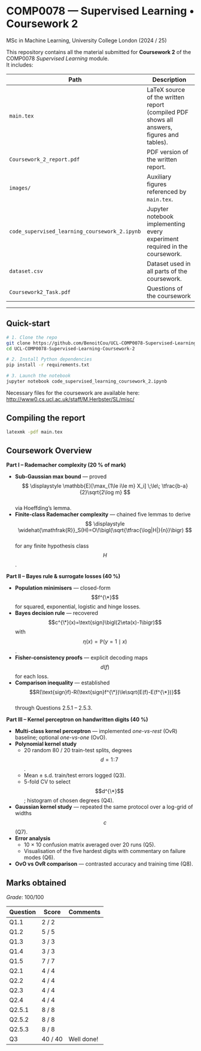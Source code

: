 # COMP0078 — Supervised Learning • Coursework 2  
MSc in Machine Learning, University College London (2024 / 25)

This repository contains all the material submitted for **Coursework 2** of the COMP0078 *Supervised Learning* module.  
It includes:

| Path | Description |
|------|-------------|
| `main.tex`          | LaTeX source of the written report (compiled PDF shows all answers, figures and tables). |
| `Coursework_2_report.pdf` | PDF version of the written report. |
| `images/`           | Auxiliary figures referenced by `main.tex`. |
| `code_supervised_learning_coursework_2.ipynb` | Jupyter notebook implementing every experiment required in the coursework. |
| `dataset.csv`       | Dataset used in all parts of the coursework. |
| `Coursework2_Task.pdf` | Questions of the coursework  |

---

## Quick-start

```bash
# 1. Clone the repo
git clone https://github.com/BenoitCou/UCL-COMP0078-Supervised-Learning-Coursework-2
cd UCL-COMP0078-Supervised-Learning-Coursework-2

# 2. Install Python dependencies
pip install -r requirements.txt

# 3. Launch the notebook
jupyter notebook code_supervised_learning_coursework_2.ipynb
```

Necessary files for the coursework are available here: http://www0.cs.ucl.ac.uk/staff/M.Herbster/SL/misc/

## Compiling the report
```bash
latexmk -pdf main.tex
```

## Coursework Overview

**Part I – Rademacher complexity (20 % of mark)** 

- **Sub-Gaussian max bound** — proved  
  $$ \displaystyle \mathbb{E}[\max_{1\le i\le m} X_i] \;\le\; \tfrac{b-a}{2}\sqrt{2\log m} $$  
  via Hoeffding’s lemma.  
- **Finite-class Rademacher complexity** — chained five lemmas to derive  
  $$ \displaystyle \widehat{\mathfrak{R}}_S(H)=O\!\bigl(\sqrt{\tfrac{\log|H|}{n}}\bigr) $$  
  for any finite hypothesis class $$H$$.

**Part II – Bayes rule & surrogate losses (40 %)**  

- **Population minimisers** — closed-form $$f^{\*}$$ for squared, exponential, logistic and hinge losses.  
- **Bayes decision rule** — recovered $$c^{\*}(x)=\text{sign}\bigl(2\eta(x)-1\bigr)$$ with  
  $$ \eta(x)=\mathbb{P}(y=1\mid x) $$.  
- **Fisher-consistency proofs** — explicit decoding maps $$d(f)$$ for each loss.  
- **Comparison inequality** — established  
  $$R(\text{sign}f)-R(\text{sign}f^{\*})\le\sqrt{E(f)-E(f^{\*})}$$  
  through Questions 2.5.1 – 2.5.3.  

**Part III – Kernel perceptron on handwritten digits (40 %)**  

- **Multi-class kernel perceptron** — implemented *one-vs-rest* (OvR) baseline; optional *one-vs-one* (OvO).  
- **Polynomial kernel study**  
  - 20 random 80 / 20 train-test splits, degrees $$d=1\!:\!7$$.  
  - Mean ± s.d. train/test errors logged (Q3).  
  - 5-fold CV to select $$d^{\*}$$; histogram of chosen degrees (Q4).  
- **Gaussian kernel study** — repeated the same protocol over a log-grid of widths $$c$$ (Q7).  
- **Error analysis**  
  - 10 × 10 confusion matrix averaged over 20 runs (Q5).  
  - Visualisation of the five hardest digits with commentary on failure modes (Q6).  
- **OvO vs OvR comparison** — contrasted accuracy and training time (Q8).  

## Marks obtained

*Grade*: 100/100

| Question | Score   | Comments   |
| -------- | ------- | ---------- |
| Q1.1     | 2 / 2   |            |
| Q1.2     | 5 / 5   |            |
| Q1.3     | 3 / 3   |            |
| Q1.4     | 3 / 3   |            |
| Q1.5     | 7 / 7   |            |
| Q2.1     | 4 / 4   |            |
| Q2.2     | 4 / 4   |            |
| Q2.3     | 4 / 4   |            |
| Q2.4     | 4 / 4   |            |
| Q2.5.1   | 8 / 8   |            |
| Q2.5.2   | 8 / 8   |            |
| Q2.5.3   | 8 / 8   |            |
| Q3       | 40 / 40 | Well done! |

   
